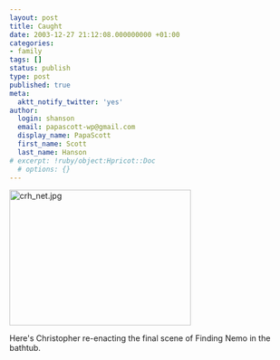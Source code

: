 ```yaml
---
layout: post
title: Caught
date: 2003-12-27 21:12:08.000000000 +01:00
categories:
- family
tags: []
status: publish
type: post
published: true
meta:
  aktt_notify_twitter: 'yes'
author:
  login: shanson
  email: papascott-wp@gmail.com
  display_name: PapaScott
  first_name: Scott
  last_name: Hanson
# excerpt: !ruby/object:Hpricot::Doc
  # options: {}
---
```

<p><img alt="crh_net.jpg" src="http://www.papascott.de/wordpress/wp-content/uploads/2003/12/crh_net.jpg" width="320" height="240" border="0" /></p>
<p>Here's Christopher re-enacting the final scene of Finding Nemo in the bathtub.</p>
